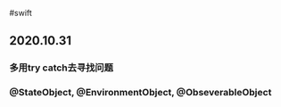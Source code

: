 #swift
## 2020.10.31

### 多用try catch去寻找问题

### @StateObject, @EnvironmentObject, @ObseverableObject